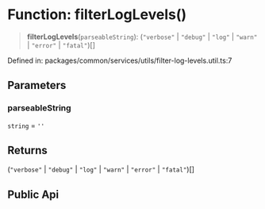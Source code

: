 # Function: filterLogLevels()

> **filterLogLevels**(`parseableString`): (`"verbose"` \| `"debug"` \| `"log"` \| `"warn"` \| `"error"` \| `"fatal"`)[]

Defined in: packages/common/services/utils/filter-log-levels.util.ts:7

## Parameters

### parseableString

`string` = `''`

## Returns

(`"verbose"` \| `"debug"` \| `"log"` \| `"warn"` \| `"error"` \| `"fatal"`)[]

## Public Api
